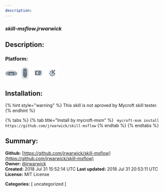 ```yaml
---
description: 
---
```


### _skill-msflow.jrwarwick_  
## Description:  
  
  
  
### Platform:  
 ![Mark I](../.gitbook/assets/mark-1-icon.png)  ![Mark II](../.gitbook/assets/mark-2-icon.png)  ![Picroft](../.gitbook/assets/picroft-icon.png)  ![plasmoid](../.gitbook/assets/kde.png)   
## Installation:  
{% hint style="warning" %}
This skill is not aproved by Mycroft skill tester.
{% endhint %}
    
{% tabs %}
{% tab title="Install by mycroft-msm" %}
``` mycroft-msm install https://github.com/jrwarwick/skill-msflow```
{% endtab %}
  {% endtabs %}
    
## Summary:  
**Github:** [https://github.com/jrwarwick/skill-msflow](https://github.com/jrwarwick/skill-msflow)  
**Owner:** [@jrwarwick](https://github.com/jrwarwick)  
**Created:** 2018 Jul 31 15:52:14 UTC  **Last updated:** 2018 Jul 31 20:53:11 UTC  
**License:** MIT License  
  
**Categories:** [ uncategorized ]   
